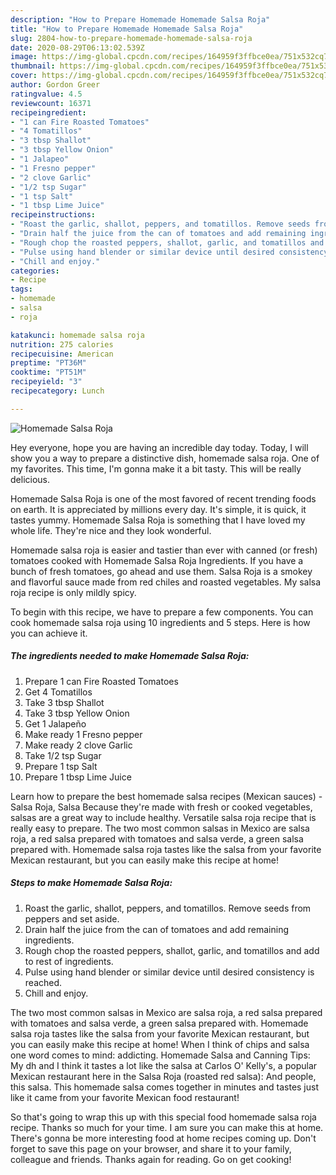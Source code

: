 ```yaml
---
description: "How to Prepare Homemade Homemade Salsa Roja"
title: "How to Prepare Homemade Homemade Salsa Roja"
slug: 2804-how-to-prepare-homemade-homemade-salsa-roja
date: 2020-08-29T06:13:02.539Z
image: https://img-global.cpcdn.com/recipes/164959f3ffbce0ea/751x532cq70/homemade-salsa-roja-recipe-main-photo.jpg
thumbnail: https://img-global.cpcdn.com/recipes/164959f3ffbce0ea/751x532cq70/homemade-salsa-roja-recipe-main-photo.jpg
cover: https://img-global.cpcdn.com/recipes/164959f3ffbce0ea/751x532cq70/homemade-salsa-roja-recipe-main-photo.jpg
author: Gordon Greer
ratingvalue: 4.5
reviewcount: 16371
recipeingredient:
- "1 can Fire Roasted Tomatoes"
- "4 Tomatillos"
- "3 tbsp Shallot"
- "3 tbsp Yellow Onion"
- "1 Jalapeo"
- "1 Fresno pepper"
- "2 clove Garlic"
- "1/2 tsp Sugar"
- "1 tsp Salt"
- "1 tbsp Lime Juice"
recipeinstructions:
- "Roast the garlic, shallot, peppers, and tomatillos. Remove seeds from peppers and set aside."
- "Drain half the juice from the can of tomatoes and add remaining ingredients."
- "Rough chop the roasted peppers, shallot, garlic, and tomatillos and add to rest of ingredients."
- "Pulse using hand blender or similar device until desired consistency is reached."
- "Chill and enjoy."
categories:
- Recipe
tags:
- homemade
- salsa
- roja

katakunci: homemade salsa roja 
nutrition: 275 calories
recipecuisine: American
preptime: "PT36M"
cooktime: "PT51M"
recipeyield: "3"
recipecategory: Lunch

---
```



![Homemade Salsa Roja](https://img-global.cpcdn.com/recipes/164959f3ffbce0ea/751x532cq70/homemade-salsa-roja-recipe-main-photo.jpg)

Hey everyone, hope you are having an incredible day today. Today, I will show you a way to prepare a distinctive dish, homemade salsa roja. One of my favorites. This time, I'm gonna make it a bit tasty. This will be really delicious.

Homemade Salsa Roja is one of the most favored of recent trending foods on earth. It is appreciated by millions every day. It's simple, it is quick, it tastes yummy. Homemade Salsa Roja is something that I have loved my whole life. They're nice and they look wonderful.

Homemade salsa roja is easier and tastier than ever with canned (or fresh) tomatoes cooked with Homemade Salsa Roja Ingredients. If you have a bunch of fresh tomatoes, go ahead and use them. Salsa Roja is a smokey and flavorful sauce made from red chiles and roasted vegetables. My salsa roja recipe is only mildly spicy.


To begin with this recipe, we have to prepare a few components. You can cook homemade salsa roja using 10 ingredients and 5 steps. Here is how you can achieve it.

<!--inarticleads1-->

##### The ingredients needed to make Homemade Salsa Roja:

1. Prepare 1 can Fire Roasted Tomatoes
1. Get 4 Tomatillos
1. Take 3 tbsp Shallot
1. Take 3 tbsp Yellow Onion
1. Get 1 Jalapeño
1. Make ready 1 Fresno pepper
1. Make ready 2 clove Garlic
1. Take 1/2 tsp Sugar
1. Prepare 1 tsp Salt
1. Prepare 1 tbsp Lime Juice


Learn how to prepare the best homemade salsa recipes (Mexican sauces) - Salsa Roja, Salsa Because they&#39;re made with fresh or cooked vegetables, salsas are a great way to include healthy. Versatile salsa roja recipe that is really easy to prepare. The two most common salsas in Mexico are salsa roja, a red salsa prepared with tomatoes and salsa verde, a green salsa prepared with. Homemade salsa roja tastes like the salsa from your favorite Mexican restaurant, but you can easily make this recipe at home! 

<!--inarticleads2-->

##### Steps to make Homemade Salsa Roja:

1. Roast the garlic, shallot, peppers, and tomatillos. Remove seeds from peppers and set aside.
1. Drain half the juice from the can of tomatoes and add remaining ingredients.
1. Rough chop the roasted peppers, shallot, garlic, and tomatillos and add to rest of ingredients.
1. Pulse using hand blender or similar device until desired consistency is reached.
1. Chill and enjoy.


The two most common salsas in Mexico are salsa roja, a red salsa prepared with tomatoes and salsa verde, a green salsa prepared with. Homemade salsa roja tastes like the salsa from your favorite Mexican restaurant, but you can easily make this recipe at home! When I think of chips and salsa one word comes to mind: addicting. Homemade Salsa and Canning Tips: My dh and I think it tastes a lot like the salsa at Carlos O&#39; Kelly&#39;s, a popular Mexican restaurant here in the Salsa Roja (roasted red salsa): And people, this salsa. This homemade salsa comes together in minutes and tastes just like it came from your favorite Mexican food restaurant! 

So that's going to wrap this up with this special food homemade salsa roja recipe. Thanks so much for your time. I am sure you can make this at home. There's gonna be more interesting food at home recipes coming up. Don't forget to save this page on your browser, and share it to your family, colleague and friends. Thanks again for reading. Go on get cooking!
